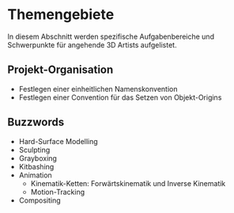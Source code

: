# Themengebiete

In diesem Abschnitt werden spezifische Aufgabenbereiche und Schwerpunkte für angehende 3D Artists aufgelistet.

## Projekt-Organisation
- Festlegen einer einheitlichen Namenskonvention
- Festlegen einer Convention für das Setzen von Objekt-Origins

## Buzzwords
- Hard-Surface Modelling
- Sculpting
- Grayboxing
- Kitbashing
- Animation
    - Kinematik-Ketten: Forwärtskinematik und Inverse Kinematik
    - Motion-Tracking
- Compositing
